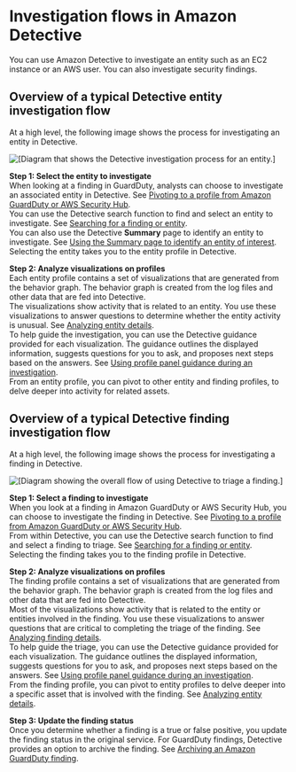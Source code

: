 # Investigation flows in Amazon Detective<a name="detective-investigation-flow"></a>

You can use Amazon Detective to investigate an entity such as an EC2 instance or an AWS user\. You can also investigate security findings\.

## Overview of a typical Detective entity investigation flow<a name="investigation-entity-flow-overview"></a>

At a high level, the following image shows the process for investigating an entity in Detective\.

![\[Diagram that shows the Detective investigation process for an entity.\]](http://docs.aws.amazon.com/detective/latest/userguide/images/diagram_investigation_flow_entity.png)

**Step 1: Select the entity to investigate**  
When looking at a finding in GuardDuty, analysts can choose to investigate an associated entity in Detective\. See [Pivoting to a profile from Amazon GuardDuty or AWS Security Hub](profile-pivot-from-service.md)\.  
You can use the Detective search function to find and select an entity to investigate\. See [Searching for a finding or entity](detective-search.md)\.  
You can also use the Detective **Summary** page to identify an entity to investigate\. See [Using the Summary page to identify an entity of interest](summary-page.md)\.  
Selecting the entity takes you to the entity profile in Detective\.

**Step 2: Analyze visualizations on profiles**  
Each entity profile contains a set of visualizations that are generated from the behavior graph\. The behavior graph is created from the log files and other data that are fed into Detective\.  
The visualizations show activity that is related to an entity\. You use these visualizations to answer questions to determine whether the entity activity is unusual\. See [Analyzing entity details](entity-profiles.md)\.  
To help guide the investigation, you can use the Detective guidance provided for each visualization\. The guidance outlines the displayed information, suggests questions for you to ask, and proposes next steps based on the answers\. See [Using profile panel guidance during an investigation](profile-panel-guidance.md)\.  
From an entity profile, you can pivot to other entity and finding profiles, to delve deeper into activity for related assets\.

## Overview of a typical Detective finding investigation flow<a name="investigation-flow-overview"></a>

At a high level, the following image shows the process for investigating a finding in Detective\.

![\[Diagram showing the overall flow of using Detective to triage a finding.\]](http://docs.aws.amazon.com/detective/latest/userguide/images/diagram_investigation_flow.png)

**Step 1: Select a finding to investigate**  
When you look at a finding in Amazon GuardDuty or AWS Security Hub, you can choose to investigate the finding in Detective\. See [Pivoting to a profile from Amazon GuardDuty or AWS Security Hub](profile-pivot-from-service.md)\.  
From within Detective, you can use the Detective search function to find and select a finding to triage\. See [Searching for a finding or entity](detective-search.md)\.  
Selecting the finding takes you to the finding profile in Detective\.

**Step 2: Analyze visualizations on profiles**  
The finding profile contains a set of visualizations that are generated from the behavior graph\. The behavior graph is created from the log files and other data that are fed into Detective\.  
Most of the visualizations show activity that is related to the entity or entities involved in the finding\. You use these visualizations to answer questions that are critical to completing the triage of the finding\. See [Analyzing finding details](finding-profiles.md)\.  
To help guide the triage, you can use the Detective guidance provided for each visualization\. The guidance outlines the displayed information, suggests questions for you to ask, and proposes next steps based on the answers\. See [Using profile panel guidance during an investigation](profile-panel-guidance.md)\.  
From the finding profile, you can pivot to entity profiles to delve deeper into a specific asset that is involved with the finding\. See [Analyzing entity details](entity-profiles.md)\.

**Step 3: Update the finding status**  
Once you determine whether a finding is a true or false positive, you update the finding status in the original service\. For GuardDuty findings, Detective provides an option to archive the finding\. See [Archiving an Amazon GuardDuty finding](finding-update-status.md)\.